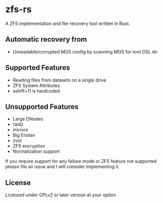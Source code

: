 zfs-rs
======

A ZFS implementation and file recovery tool written in Rust.

Automatic recovery from
-----------------------
 - Unreadable/corrupted MOS config by scanning MOS for root DSL dir

Supported Features
------------------
 - Reading files from datasets on a single drive
 - ZFS System Attributes
 - ashift=11 is hardcoded

Unsupported Features
--------------------
 - Large DNodes
 - raidz
 - mirrors
 - Big Endian
 - zvol
 - ZFS encryption
 - Normalization support

If you require support for any failure mode or ZFS feature not supported please file an issue and I will consider implementing it.

License
-------
Licensed under GPLv2 or later version at your option
